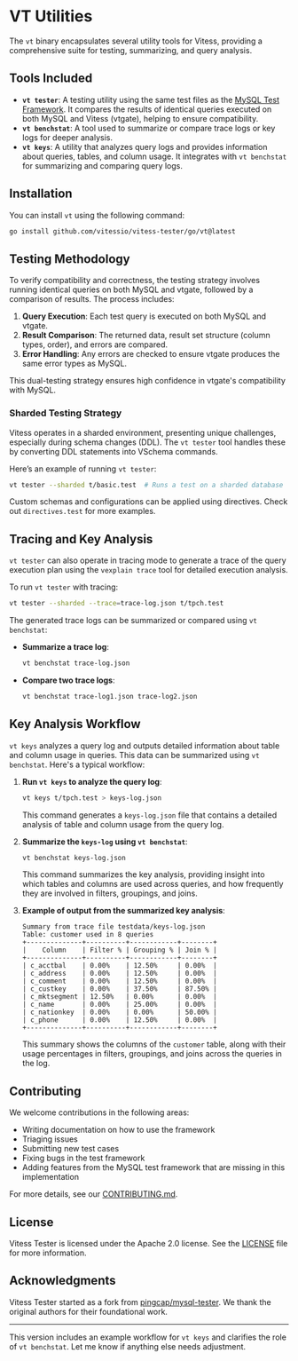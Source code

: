 # VT Utilities

The `vt` binary encapsulates several utility tools for Vitess, providing a comprehensive suite for testing, summarizing, and query analysis.

## Tools Included
- **`vt tester`**: A testing utility using the same test files as the [MySQL Test Framework](https://github.com/mysql/mysql-server/tree/8.0/mysql-test). It compares the results of identical queries executed on both MySQL and Vitess (vtgate), helping to ensure compatibility.
- **`vt benchstat`**: A tool used to summarize or compare trace logs or key logs for deeper analysis.
- **`vt keys`**: A utility that analyzes query logs and provides information about queries, tables, and column usage. It integrates with `vt benchstat` for summarizing and comparing query logs.

## Installation
You can install `vt` using the following command:

```bash
go install github.com/vitessio/vitess-tester/go/vt@latest
```

## Testing Methodology

To verify compatibility and correctness, the testing strategy involves running identical queries on both MySQL and vtgate, followed by a comparison of results. The process includes:

1. **Query Execution**: Each test query is executed on both MySQL and vtgate.
2. **Result Comparison**: The returned data, result set structure (column types, order), and errors are compared.
3. **Error Handling**: Any errors are checked to ensure vtgate produces the same error types as MySQL.

This dual-testing strategy ensures high confidence in vtgate's compatibility with MySQL.

### Sharded Testing Strategy
Vitess operates in a sharded environment, presenting unique challenges, especially during schema changes (DDL). The `vt tester` tool handles these by converting DDL statements into VSchema commands.

Here’s an example of running `vt tester`:

```bash
vt tester --sharded t/basic.test  # Runs a test on a sharded database
```

Custom schemas and configurations can be applied using directives. Check out `directives.test` for more examples.

## Tracing and Key Analysis

`vt tester` can also operate in tracing mode to generate a trace of the query execution plan using the `vexplain trace` tool for detailed execution analysis.

To run `vt tester` with tracing:

```bash
vt tester --sharded --trace=trace-log.json t/tpch.test
```

The generated trace logs can be summarized or compared using `vt benchstat`:

- **Summarize a trace log**:

  ```bash
  vt benchstat trace-log.json
  ```

- **Compare two trace logs**:

  ```bash
  vt benchstat trace-log1.json trace-log2.json
  ```

## Key Analysis Workflow

`vt keys` analyzes a query log and outputs detailed information about table and column usage in queries. This data can be summarized using `vt benchstat`. Here's a typical workflow:

1. **Run `vt keys` to analyze the query log**:

   ```bash
   vt keys t/tpch.test > keys-log.json
   ```

   This command generates a `keys-log.json` file that contains a detailed analysis of table and column usage from the query log.

2. **Summarize the `keys-log` using `vt benchstat`**:

   ```bash
   vt benchstat keys-log.json
   ```

   This command summarizes the key analysis, providing insight into which tables and columns are used across queries, and how frequently they are involved in filters, groupings, and joins.

3. **Example of output from the summarized key analysis**:

   ```
   Summary from trace file testdata/keys-log.json
   Table: customer used in 8 queries
   +--------------+----------+------------+--------+
   |    Column    | Filter % | Grouping % | Join % |
   +--------------+----------+------------+--------+
   | c_acctbal    | 0.00%    | 12.50%     | 0.00%  |
   | c_address    | 0.00%    | 12.50%     | 0.00%  |
   | c_comment    | 0.00%    | 12.50%     | 0.00%  |
   | c_custkey    | 0.00%    | 37.50%     | 87.50% |
   | c_mktsegment | 12.50%   | 0.00%      | 0.00%  |
   | c_name       | 0.00%    | 25.00%     | 0.00%  |
   | c_nationkey  | 0.00%    | 0.00%      | 50.00% |
   | c_phone      | 0.00%    | 12.50%     | 0.00%  |
   +--------------+----------+------------+--------+
   ```

   This summary shows the columns of the `customer` table, along with their usage percentages in filters, groupings, and joins across the queries in the log.

## Contributing

We welcome contributions in the following areas:

- Writing documentation on how to use the framework
- Triaging issues
- Submitting new test cases
- Fixing bugs in the test framework
- Adding features from the MySQL test framework that are missing in this implementation

For more details, see our [CONTRIBUTING.md](./CONTRIBUTING.md).

## License

Vitess Tester is licensed under the Apache 2.0 license. See the [LICENSE](./LICENSE) file for more information.

## Acknowledgments

Vitess Tester started as a fork from [pingcap/mysql-tester](https://github.com/pingcap/mysql-tester). We thank the original authors for their foundational work.

---

This version includes an example workflow for `vt keys` and clarifies the role of `vt benchstat`. Let me know if anything else needs adjustment.